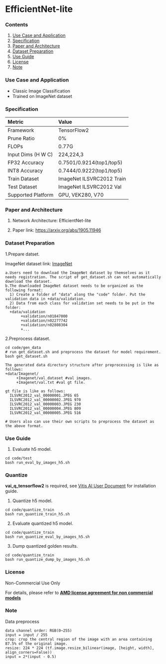 # EfficientNet-lite


### Contents
1. [Use Case and Application](#Use-Case-and-Application)
2. [Specification](#Specification)
3. [Paper and Architecture](#Paper-and-Architecture)
4. [Dataset Preparation](#Dataset-Preparation)
5. [Use Guide](#Use-Guide)
6. [License](#License)
7. [Note](#Note)


### Use Case and Application

   - Classic Image Classification
   - Trained on ImageNet dataset
   
   
### Specification

| Metric             | Value                                   |
| :----------------- | :-------------------------------------- |
| Framework          | TensorFlow2                             |
| Prune Ratio        | 0%                                      |
| FLOPs              | 0.77G                                   |
| Input Dims (H W C) | 224,224,3                               |
| FP32 Accuracy      | 0.7501/0.9214(top1/top5)                |
| INT8 Accuracy      | 0.7444/0.9222(top1/top5)                |
| Train Dataset      | ImageNet ILSVRC2012 Train               |
| Test Dataset       | ImageNet ILSVRC2012 Val                 |
| Supported Platform | GPU, VEK280, V70                        |
  

### Paper and Architecture 

1. Network Architecture: EfficientNet-lite
 
2. Paper link: https://arxiv.org/abs/1905.11946

  
### Dataset Preparation

1.Prepare datset.
  
  ImageNet dataset link: [ImageNet](http://image-net.org/download-images) 
  
  ```
  a.Users need to download the ImageNet dataset by themselves as it needs registration. The script of get_dataset.sh can not automatically download the dataset. 
  b.The downloaded ImageNet dataset needs to be organized as the following format:
    1) Create a folder of "data" along the "code" folder. Put the validation data in +data/validation.
    2) Data from each class for validation set needs to be put in the folder:
    +data/validation
         +validation/n01847000 
         +validation/n02277742
         +validation/n02808304
         +... 
  ```
  
2.Preprocess dataset.

  ```shell
  cd code/gen_data
  # run get_dataset.sh and preprocess the dataset for model requirement.
  bash get_dataset.sh 
  ```
  
  ```
  The generated data directory structure after preprocessing is like as follows:
  +data/Imagenet/   
       +Imagenet/val_dataset #val images. 
       +Imagenet/val.txt #val gt file.
  
  gt file is like as follows: 
    ILSVRC2012_val_00000001.JPEG 65
    ILSVRC2012_val_00000002.JPEG 970
    ILSVRC2012_val_00000003.JPEG 230
    ILSVRC2012_val_00000004.JPEG 809
    ILSVRC2012_val_00000005.JPEG 516
    
  # Users also can use their own scripts to preprocess the dataset as the above format.
  ```

### Use Guide

1. Evaluate h5 model.
  ```shell
  cd code/test
  bash run_eval_by_images_h5.sh
  ```

### Quantize
**vai_q_tensorflow2** is required, see 
[Vitis AI User Document](https://www.xilinx.com/products/design-tools/vitis/vitis-ai.html#documentation) for installation guide.

1. Quantize h5 model.
  ```shell
  cd code/quantize_train
  bash run_quantize_train_h5.sh
  ```

2. Evaluate quantized h5 model.
  ```shell
  cd code/quantize_train
  bash run_quantize_eval_by_images_h5.sh
  ```

3. Dump quantized golden results.
  ```shell
  cd code/quantize_train
  bash run_quantize_dump_by_images_h5.sh
  ```


### License

Non-Commercial Use Only

For details, please refer to **[AMD license agreement for non commercial models](https://github.com/Xilinx/Vitis-AI/blob/master/model_zoo/AMD-license-agreement-for-non-commercial-models.md)**


### Note

Data preprocess
  
  ```
  data channel order: RGB(0~255)                  
  input = input / 255
  crop: crop the central region of the image with an area containing 87.5% of the original image.
  resize: 224 * 224 (tf.image.resize_bilinear(image, [height, width], align_corners=False)) 
  input = 2*(input - 0.5)                          
  ``` 
  



  
  
